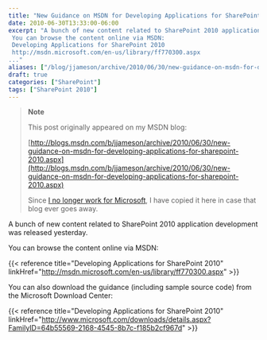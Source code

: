 ```yaml
---
title: "New Guidance on MSDN for Developing Applications for SharePoint 2010"
date: 2010-06-30T13:33:00-06:00
excerpt: "A bunch of new content related to SharePoint 2010 application development was released yesterday. 
 You can browse the content online via MSDN: 
 Developing Applications for SharePoint 2010 
 http://msdn.microsoft.com/en-us/library/ff770300.aspx 
..."
aliases: ["/blog/jjameson/archive/2010/06/30/new-guidance-on-msdn-for-developing-applications-for-sharepoint-2010.aspx"]
draft: true
categories: ["SharePoint"]
tags: ["SharePoint 2010"]
---
```


> **Note**
>
> This post originally appeared on my MSDN blog:
>
> [http://blogs.msdn.com/b/jjameson/archive/2010/06/30/new-guidance-on-msdn-for-developing-applications-for-sharepoint-2010.aspx](http://blogs.msdn.com/b/jjameson/archive/2010/06/30/new-guidance-on-msdn-for-developing-applications-for-sharepoint-2010.aspx)
>
> Since [I no longer work for Microsoft](/blog/jjameson/2011/09/02/last-day-with-microsoft), I have copied it here in case that blog ever goes away.

A bunch of new content related to SharePoint 2010 application development was released yesterday.

You can browse the content online via MSDN:

{{< reference title="Developing Applications for SharePoint 2010" linkHref="http://msdn.microsoft.com/en-us/library/ff770300.aspx" >}}

You can also download the guidance (including sample source code) from the Microsoft Download Center:

{{< reference title="Developing Applications for SharePoint 2010" linkHref="http://www.microsoft.com/downloads/details.aspx?FamilyID=64b55569-2168-4545-8b7c-f185b2cf967d" >}}

